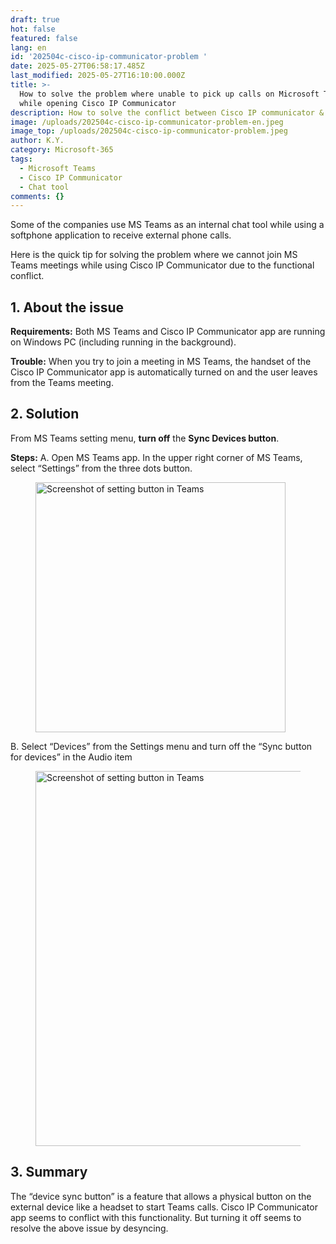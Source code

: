 ```yaml
---
draft: true
hot: false
featured: false
lang: en
id: '202504c-cisco-ip-communicator-problem '
date: 2025-05-27T06:58:17.485Z
last_modified: 2025-05-27T16:10:00.000Z
title: >-
  How to solve the problem where unable to pick up calls on Microsoft Teams
  while opening Cisco IP Communicator
description: How to solve the conflict between Cisco IP communicator & Microsoft Teams
image: /uploads/202504c-cisco-ip-communicator-problem-en.jpeg
image_top: /uploads/202504c-cisco-ip-communicator-problem.jpeg
author: K.Y.
category: Microsoft-365
tags:
  - Microsoft Teams
  - Cisco IP Communicator
  - Chat tool
comments: {}
---
```

Some of the companies use MS Teams as an internal chat tool while using a softphone application to receive external phone calls. 

Here is the quick tip for solving the problem where we cannot join MS Teams meetings while using Cisco IP Communicator due to the functional conflict. 

## 1. About the issue

**Requirements:** 
Both MS Teams and Cisco IP Communicator app are running on Windows PC (including running in the background). 

**Trouble:** 
When you try to join a meeting in MS Teams, the handset of the Cisco IP Communicator app is automatically turned on and the user leaves from the Teams meeting. 

## 2. Solution 
From MS Teams setting menu, **turn off** the **Sync Devices button**. 

**Steps:** 
A. Open MS Teams app. In the upper right corner of MS Teams, select “Settings” from the three dots button. 
<figure class="flex flex-col justify-start items-left">
  <img alt="Screenshot of setting button in Teams" src="/uploads/202504c-cisco-ip-communicator-problem1.png" width="400px" transform-images="avif webp png jpeg 00@2">
</figure>

B. Select “Devices” from the Settings menu and turn off the “Sync button for devices” in the Audio item 
<figure class="flex flex-col justify-start items-left">
  <img alt="Screenshot of setting button in Teams" src="/uploads/202504c-cisco-ip-communicator-problem2-en.png" width="600px" transform-images="avif webp png jpeg 600@2">
</figure>

## 3. Summary 
The “device sync button” is a feature that allows a physical button on the external device like a headset to start Teams calls. Cisco IP Communicator app seems to conflict with this functionality. But turning it off seems to resolve the above issue by desyncing.
